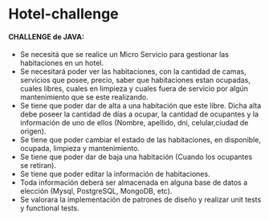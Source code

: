 # Hotel-challenge

#### **CHALLENGE de JAVA:**

- Se necesitá que se realice un Micro Servicio para gestionar las
habitaciones en un hotel.
- Se necesitará poder ver las habitaciones, con la cantidad de camas,
servicios que posee, precio, saber que habitaciones estan ocupadas,
cuales libres, cuales en limpieza y cuales fuera de servicio por algún
mantenimiento que se este realizando.
- Se tiene que poder dar de alta a una habitación que este libre. Dicha
alta debe poseer la cantidad de días a ocupar, la cantidad de ocupantes
y la información de uno de ellos (Nombre, apellido, dni, celular,ciudad
de origen).
- Se tiene que poder cambiar el estado de las habitaciones, en
disponible, ocupada, limpieza y mantenimiento.
- Se tiene que poder dar de baja una habitación (Cuando los ocupantes se
retiran).
- Se tiene que poder editar la información de habitaciones.
- Toda información deberá ser almacenada en alguna base de datos a
elección (Mysql, PostgreSQL, MongoDB, etc).
- Se valorara la implementación de patrones de diseño y realizar unit
tests y functional tests.

